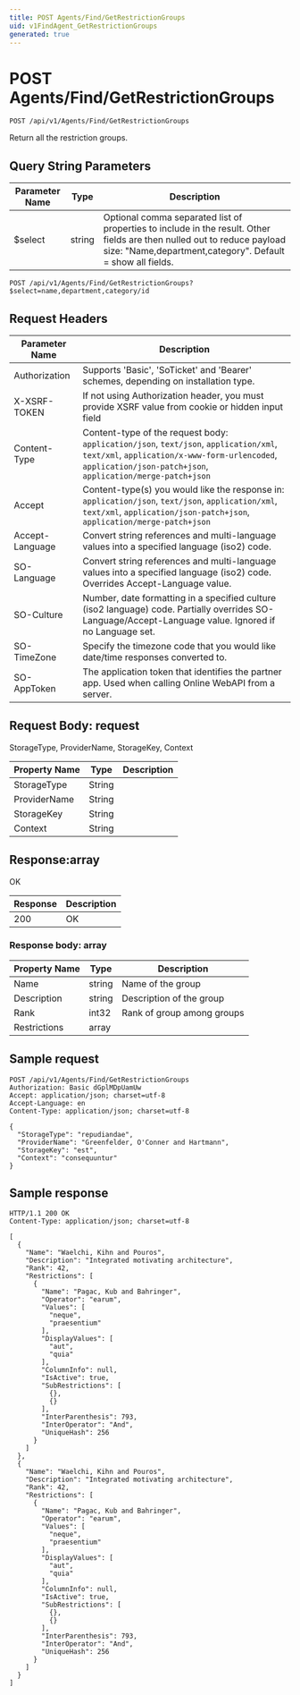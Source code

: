 ```yaml
---
title: POST Agents/Find/GetRestrictionGroups
uid: v1FindAgent_GetRestrictionGroups
generated: true
---
```


# POST Agents/Find/GetRestrictionGroups

```http
POST /api/v1/Agents/Find/GetRestrictionGroups
```

Return all the restriction groups.







## Query String Parameters

| Parameter Name | Type |  Description |
|----------------|------|--------------|
| $select | string |  Optional comma separated list of properties to include in the result. Other fields are then nulled out to reduce payload size: "Name,department,category". Default = show all fields. |

```http
POST /api/v1/Agents/Find/GetRestrictionGroups?$select=name,department,category/id
```


## Request Headers

| Parameter Name | Description |
|----------------|-------------|
| Authorization  | Supports 'Basic', 'SoTicket' and 'Bearer' schemes, depending on installation type. |
| X-XSRF-TOKEN   | If not using Authorization header, you must provide XSRF value from cookie or hidden input field |
| Content-Type | Content-type of the request body: `application/json`, `text/json`, `application/xml`, `text/xml`, `application/x-www-form-urlencoded`, `application/json-patch+json`, `application/merge-patch+json` |
| Accept         | Content-type(s) you would like the response in: `application/json`, `text/json`, `application/xml`, `text/xml`, `application/json-patch+json`, `application/merge-patch+json` |
| Accept-Language | Convert string references and multi-language values into a specified language (iso2) code. |
| SO-Language | Convert string references and multi-language values into a specified language (iso2) code. Overrides Accept-Language value. |
| SO-Culture | Number, date formatting in a specified culture (iso2 language) code. Partially overrides SO-Language/Accept-Language value. Ignored if no Language set. |
| SO-TimeZone | Specify the timezone code that you would like date/time responses converted to. |
| SO-AppToken | The application token that identifies the partner app. Used when calling Online WebAPI from a server. |

## Request Body: request 

StorageType, ProviderName, StorageKey, Context 

| Property Name | Type |  Description |
|----------------|------|--------------|
| StorageType | String |  |
| ProviderName | String |  |
| StorageKey | String |  |
| Context | String |  |

## Response:array

OK

| Response | Description |
|----------------|-------------|
| 200 | OK |

### Response body: array

| Property Name | Type |  Description |
|----------------|------|--------------|
| Name | string | Name of the group |
| Description | string | Description of the group |
| Rank | int32 | Rank of group among groups |
| Restrictions | array |  |

## Sample request

```http!
POST /api/v1/Agents/Find/GetRestrictionGroups
Authorization: Basic dGplMDpUamUw
Accept: application/json; charset=utf-8
Accept-Language: en
Content-Type: application/json; charset=utf-8

{
  "StorageType": "repudiandae",
  "ProviderName": "Greenfelder, O'Conner and Hartmann",
  "StorageKey": "est",
  "Context": "consequuntur"
}
```

## Sample response

```http_
HTTP/1.1 200 OK
Content-Type: application/json; charset=utf-8

[
  {
    "Name": "Waelchi, Kihn and Pouros",
    "Description": "Integrated motivating architecture",
    "Rank": 42,
    "Restrictions": [
      {
        "Name": "Pagac, Kub and Bahringer",
        "Operator": "earum",
        "Values": [
          "neque",
          "praesentium"
        ],
        "DisplayValues": [
          "aut",
          "quia"
        ],
        "ColumnInfo": null,
        "IsActive": true,
        "SubRestrictions": [
          {},
          {}
        ],
        "InterParenthesis": 793,
        "InterOperator": "And",
        "UniqueHash": 256
      }
    ]
  },
  {
    "Name": "Waelchi, Kihn and Pouros",
    "Description": "Integrated motivating architecture",
    "Rank": 42,
    "Restrictions": [
      {
        "Name": "Pagac, Kub and Bahringer",
        "Operator": "earum",
        "Values": [
          "neque",
          "praesentium"
        ],
        "DisplayValues": [
          "aut",
          "quia"
        ],
        "ColumnInfo": null,
        "IsActive": true,
        "SubRestrictions": [
          {},
          {}
        ],
        "InterParenthesis": 793,
        "InterOperator": "And",
        "UniqueHash": 256
      }
    ]
  }
]
```